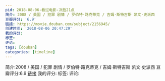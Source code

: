 ```yaml
---
pid: 2018-08-06-看过电影-决胜21点
简介: 2008 / 美国 / 犯罪 剧情 / 罗伯特·路克蒂克 / 吉姆·斯特吉斯 凯文·史派西
豆瓣评分: '6.9'
链接: https://movie.douban.com/subject/2156945/
创建时间: '2018-08-06 20:47:29'
我的评分:
标签:
评论:
tags: [douban]
categories: [timeline]
---
```

简介:2008 / 美国 / 犯罪 剧情 / 罗伯特·路克蒂克 / 吉姆·斯特吉斯 凯文·史派西
豆瓣评分:6.9
[链接](https://movie.douban.com/subject/2156945/)
我的评分:
标签:
评论:
